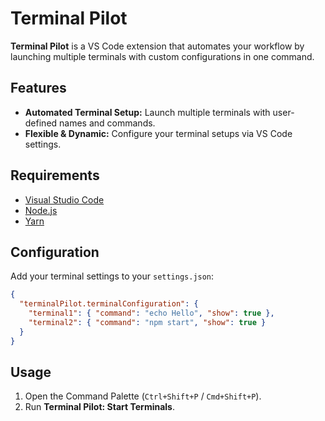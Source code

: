 # Terminal Pilot

**Terminal Pilot** is a VS Code extension that automates your workflow by launching multiple terminals with custom configurations in one command.

## Features

- **Automated Terminal Setup:** Launch multiple terminals with user-defined names and commands.
- **Flexible & Dynamic:** Configure your terminal setups via VS Code settings.

## Requirements

- [Visual Studio Code](https://code.visualstudio.com/)
- [Node.js](https://nodejs.org/)
- [Yarn](https://yarnpkg.com/)

## Configuration

Add your terminal settings to your `settings.json`:

```json
{
  "terminalPilot.terminalConfiguration": {
    "terminal1": { "command": "echo Hello", "show": true },
    "terminal2": { "command": "npm start", "show": true }
  }
}
```

## Usage

1. Open the Command Palette (`Ctrl+Shift+P` / `Cmd+Shift+P`).
2. Run **Terminal Pilot: Start Terminals**.
